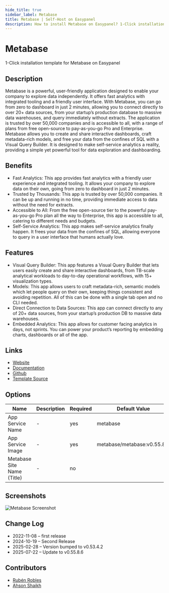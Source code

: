 ```yaml
---
hide_title: true
sidebar_label: Metabase
title: Metabase | Self-Host on Easypanel
description: How to install Metabase on Easypanel? 1-Click installation template for Metabase on Easypanel
---
```


<!-- generated -->

# Metabase

1-Click installation template for Metabase on Easypanel

## Description

Metabase is a powerful, user-friendly application designed to enable your company to explore data independently. It offers fast analytics with integrated tooling and a friendly user interface. With Metabase, you can go from zero to dashboard in just 2 minutes, allowing you to connect directly to over 20+ data sources, from your startup’s production database to massive data warehouses, and query immediately without extracts. The application is trusted by over 50,000 companies and is accessible to all, with a range of plans from free open-source to pay-as-you-go Pro and Enterprise. Metabase allows you to create and share interactive dashboards, craft metadata-rich models, and free your data from the confines of SQL with a Visual Query Builder. It is designed to make self-service analytics a reality, providing a simple yet powerful tool for data exploration and dashboarding.

## Benefits

- Fast Analytics: This app provides fast analytics with a friendly user experience and integrated tooling. It allows your company to explore data on their own, going from zero to dashboard in just 2 minutes.
- Trusted by Thousands: This app is trusted by over 50,000 companies. It can be up and running in no time, providing immediate access to data without the need for extracts.
- Accessible to All: From the free open-source tier to the powerful pay-as-you-go Pro plan all the way to Enterprise, this app is accessible to all, catering to different needs and budgets.
- Self-Service Analytics: This app makes self-service analytics finally happen. It frees your data from the confines of SQL, allowing everyone to query in a user interface that humans actually love.

## Features

- Visual Query Builder: This app features a Visual Query Builder that lets users easily create and share interactive dashboards, from TB-scale analytical workloads to day-to-day operational workflows, with 15+ visualization types.
- Models: This app allows users to craft metadata-rich, semantic models which let people query on their own, keeping things consistent and avoiding repetition. All of this can be done with a single tab open and no CLI needed.
- Direct Connection to Data Sources: This app can connect directly to any of 20+ data sources, from your startup’s production DB to massive data warehouses.
- Embedded Analytics: This app allows for customer facing analytics in days, not sprints. You can power your product’s reporting by embedding charts, dashboards or all of the app.

## Links

- [Website](https://www.metabase.com/)
- [Documentation](https://www.metabase.com/docs/latest/)
- [Github](https://github.com/metabase/metabase/)
- [Template Source](https://github.com/easypanel-io/templates/tree/main/templates/metabase)

## Options

Name | Description | Required | Default Value
-|-|-|-
App Service Name | - | yes | metabase
App Service Image | - | yes | metabase/metabase:v0.55.8.6
Metabase Site Name (Title) | - | no | 

## Screenshots

![Metabase Screenshot](./assets/screenshot.png)

## Change Log

- 2022-11-08 – first release
- 2024-10-19 – Second Release
- 2025-02-28 – Version bumped to v0.53.4.2
- 2025-07-22 – Update to v0.55.8.6

## Contributors

- [Rubén Robles](https://github.com/D8vjork)
- [Ahson Shaikh](https://github.com/Ahson-Shaikh)

